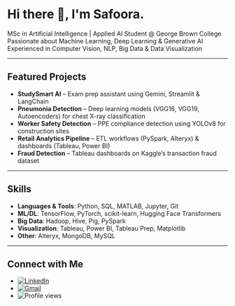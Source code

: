 # Hi there 👋, I'm Safoora.


 MSc in Artificial Intelligence |  Applied AI Student @ George Brown College  
 Passionate about Machine Learning, Deep Learning & Generative AI  
 Experienced in Computer Vision, NLP, Big Data & Data Visualization  

---

##  Featured Projects
- **StudySmart AI** – Exam prep assistant using Gemini, Streamlit & LangChain  
- **Pneumonia Detection** – Deep learning models (VGG16, VGG19, Autoencoders) for chest X-ray classification  
- **Worker Safety Detection** – PPE compliance detection using YOLOv8 for construction sites  
- **Retail Analytics Pipeline** – ETL workflows (PySpark, Alteryx) & dashboards (Tableau, Power BI)  
- **Fraud Detection** – Tableau dashboards on Kaggle’s transaction fraud dataset  

---

##  Skills
- **Languages & Tools**: Python, SQL, MATLAB, Jupyter, Git  
- **ML/DL**: TensorFlow, PyTorch, scikit-learn, Hugging Face Transformers  
- **Big Data**: Hadoop, Hive, Pig, PySpark  
- **Visualization**: Tableau, Power BI, Tableau Prep, Matplotlib  
- **Other**: Alteryx, MongoDB, MySQL  

---


##  Connect with Me
- [![LinkedIn](https://img.shields.io/badge/LinkedIn-blue?style=for-the-badge&logo=linkedin)](www.linkedin.com/in/safoora-akrami-ai)
-  [![Gmail](https://img.shields.io/badge/Gmail-D14836?style=for-the-badge&logo=gmail&logoColor=white)](mailto:safoora.akrami@gmail.com)
-  ![Profile views](https://komarev.com/ghpvc/?username=AkramiSafoora&label=Profile%20Views&color=0e75b6&style=flat)

